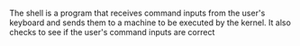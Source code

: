 The shell is a program that receives command inputs from the user's keyboard and sends them to a machine to be executed by the kernel. It also checks to see if the user's command inputs are correct
